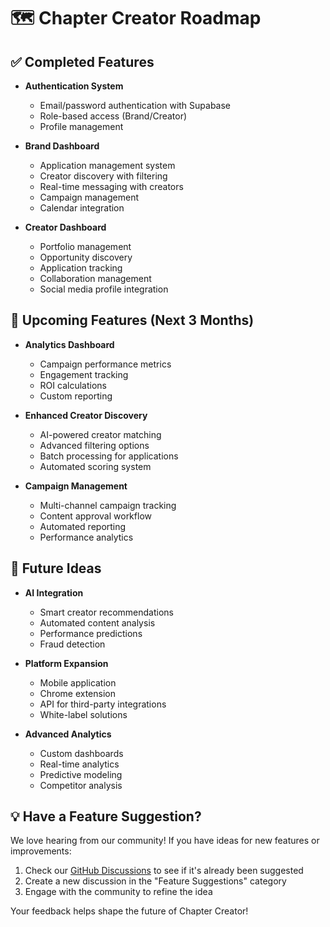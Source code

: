 
# 🗺️ Chapter Creator Roadmap

## ✅ Completed Features

- **Authentication System**
  - Email/password authentication with Supabase
  - Role-based access (Brand/Creator)
  - Profile management

- **Brand Dashboard**
  - Application management system
  - Creator discovery with filtering
  - Real-time messaging with creators
  - Campaign management
  - Calendar integration

- **Creator Dashboard**
  - Portfolio management
  - Opportunity discovery
  - Application tracking
  - Collaboration management
  - Social media profile integration

## 🚧 Upcoming Features (Next 3 Months)

- **Analytics Dashboard**
  - Campaign performance metrics
  - Engagement tracking
  - ROI calculations
  - Custom reporting

- **Enhanced Creator Discovery**
  - AI-powered creator matching
  - Advanced filtering options
  - Batch processing for applications
  - Automated scoring system

- **Campaign Management**
  - Multi-channel campaign tracking
  - Content approval workflow
  - Automated reporting
  - Performance analytics

## 🌟 Future Ideas

- **AI Integration**
  - Smart creator recommendations
  - Automated content analysis
  - Performance predictions
  - Fraud detection

- **Platform Expansion**
  - Mobile application
  - Chrome extension
  - API for third-party integrations
  - White-label solutions

- **Advanced Analytics**
  - Custom dashboards
  - Real-time analytics
  - Predictive modeling
  - Competitor analysis

## 💡 Have a Feature Suggestion?

We love hearing from our community! If you have ideas for new features or improvements:

1. Check our [GitHub Discussions](https://github.com/yourusername/chapter-creator/discussions) to see if it's already been suggested
2. Create a new discussion in the "Feature Suggestions" category
3. Engage with the community to refine the idea

Your feedback helps shape the future of Chapter Creator!
